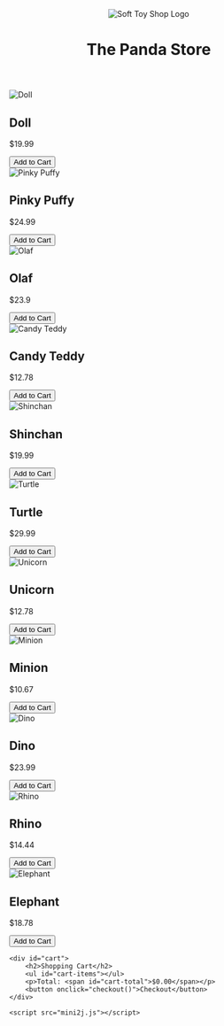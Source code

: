 <!DOCTYPE html>
<html lang="en">
<head>
    <meta charset="UTF-8">
    <meta name="viewport" content="width=device-width, initial-scale=1.0">
    <title>Soft Toy Shop</title>
    <link rel="stylesheet" href="mini2c.css">
</head>
<body>
    <header>
        <img src="toy_logo2.jpeg" alt="Soft Toy Shop Logo" class="logo">
        <h1>The Panda Store</h1>
    </header>
    <div class="container">
        <div class="product">
            <img src="soft_toy1.jpg" alt="Doll">
            <h2>Doll</h2>
            <p>$19.99</p>
            <button onclick="addToCart('Soft Toy 1', 19.99)">Add to Cart</button>
        </div>
        <div class="product">
            <img src="soft_toy2.jpg" alt="Pinky Puffy">
            <h2>Pinky Puffy</h2>
            <p>$24.99</p>
            <button onclick="addToCart('Soft Toy 2', 24.99)">Add to Cart</button>
        </div>
        <div class="product">
            <img src="soft_toy3.jpeg" alt="Olaf">
            <h2>Olaf</h2>
            <p>$23.9</p>
            <button onclick="addToCart('Soft Toy 3', 23.9)">Add to Cart</button>
        </div>
        <div class="product">
            <img src="soft_toy4.jpg" alt="Candy Teddy">
            <h2>Candy Teddy</h2>
            <p>$12.78</p>
            <button onclick="addToCart('Soft Toy 4', 12.78)">Add to Cart</button>
        </div>
        <div class="product">
            <img src="soft_toy5.jpg" alt="Shinchan">
            <h2>Shinchan</h2>
            <p>$19.99</p>
            <button onclick="addToCart('Soft Toy 5', 19.99)">Add to Cart</button>
        </div>
        <div class="product">
            <img src="soft_toy6.jpg" alt="Turtle">
            <h2>Turtle</h2>
            <p>$29.99</p>
            <button onclick="addToCart('Soft Toy 6', 29.99)">Add to Cart</button>
        </div>
        <div class="product">
            <img src="soft_toy7.jpg" alt="Unicorn">
            <h2>Unicorn</h2>
            <p>$12.78</p>
            <button onclick="addToCart('Soft Toy 7', 12.78)">Add to Cart</button>
        </div>
        <div class="product">
            <img src="soft_toy8.jpg" alt="Minion">
            <h2>Minion</h2>
            <p>$10.67</p>
            <button onclick="addToCart('Soft Toy 8', 10.67)">Add to Cart</button>
        </div>
        <div class="product">
            <img src="soft_toy9.jpg" alt="Dino">
            <h2>Dino</h2>
            <p>$23.99</p>
            <button onclick="addToCart('Soft Toy 9', 23.99)">Add to Cart</button>
        </div>
        <div class="product">
            <img src="soft_toy10.jpg" alt="Rhino">
            <h2>Rhino</h2>
            <p>$14.44</p>
            <button onclick="addToCart('Soft Toy 10', 14.44)">Add to Cart</button>
        </div>
        <div class="product">
            <img src="soft_toy11.jpg" alt="Elephant">
            <h2>Elephant</h2>
            <p>$18.78</p>
            <button onclick="addToCart('Soft Toy 11', 18.78)">Add to Cart</button>
        </div>
    </div>

    <div id="cart">
        <h2>Shopping Cart</h2>
        <ul id="cart-items"></ul>
        <p>Total: <span id="cart-total">$0.00</span></p>
        <button onclick="checkout()">Checkout</button>
    </div>

    <script src="mini2j.js"></script>
</body>
</html>
